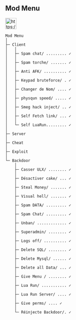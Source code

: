 ## Mod Menu

<p align="left">
<a href="https://discord.gg/ABwCDdSukb" target="blank"><img align="center" src="https://img.shields.io/badge/Menu%20Project-%237289DA.svg??style=plastic&logo=discord&logoColor=white" alt="https://blackofgame.fr/discord" height="35" /></a>
</p>

```
Mod Menu
│
├─ Client
│   │
│   ├─ Spam chat/ ......... ✓
│   │
│   ├─ Spam torche/ ....... ✓
│   │
│   ├─ Anti AFK/ .......... ✓
│   │
│   ├─ Keypad bruteforce/ . ✓
│   │
│   ├─ Changer de Nom/ .... ✓
│   │
│   ├─ physqun speed/ ..... ✓
│   │
│   ├─ Smeg hack inject/ .. ✓
│   │
│   ├─ Self Fetch link/ ... ✓
│   │
│   └─ Self LuaRun......... ✓
│ 
├─ Server
│
├─ Cheat
│  
├─ Exploit
│   
└─ Backdoor
    │
    ├─ Casser ULX/ ........ ✓
    │
    ├─ Désactiver cake/ ... ✓
    │
    ├─ Steal Money/ ....... ✓
    │
    ├─ Visual hell/ ....... ✓
    │
    ├─ Spam DATA/ ......... ✓
    │
    ├─ Spam Chat/ ......... ✓
    │
    ├─ Unban/ ............. ✓
    │
    ├─ Superadmin/ ........ ✓
    │
    ├─ Logs off/ .......... ✓
    │
    ├─ Delete SQL/ ........ ✓
    │
    ├─ Delete Mysql/ ...... ✓
    │
    ├─ Delete all Data/ ... ✓
    │
    ├─ Give Menu / ........ ✓
    │
    ├─ Lua Run/ ........... ✓
    │
    ├─ Lua Run Server/ .... ✓
    │
    ├─ Give perms/ .... ✓
    │
    └─ Réinjecte Backdoor/. ✓
```
